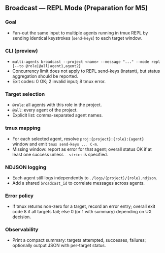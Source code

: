 ## Broadcast — REPL Mode (Preparation for M5)

### Goal
- Fan-out the same input to multiple agents running in tmux REPL by sending identical keystrokes (`send-keys`) to each target window.

### CLI (preview)
- `multi-agents broadcast --project <name> --message "..." --mode repl [--to @role|@all|agent1,agent2]`
- Concurrency limit does not apply to REPL send-keys (instant), but status aggregation should be reported.
- Exit codes: 0 OK; 2 invalid input; 8 tmux error.

### Target selection
- `@role`: all agents with this role in the project.
- `@all`: every agent of the project.
- Explicit list: comma-separated agent names.

### tmux mapping
- For each selected agent, resolve `proj:{project}:{role}:{agent}` window and emit `tmux send-keys ... C-m`.
- Missing window: report as error for that agent; overall status OK if at least one success unless `--strict` is specified.

### NDJSON logging
- Each agent still logs independently to `./logs/{project}/{role}.ndjson`.
- Add a shared `broadcast_id` to correlate messages across agents.

### Error policy
- If tmux returns non-zero for a target, record an error entry; overall exit code 8 if all targets fail; else 0 (or 1 with summary) depending on UX decision.

### Observability
- Print a compact summary: targets attempted, successes, failures; optionally output JSON with per-target status.



